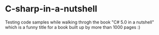 # C-sharp-in-a-nutshell
Testing code samples while walking throgh the book "C# 5.0 in a nutshell" which is a funny title for a book built up by more than 1000 pages :)
